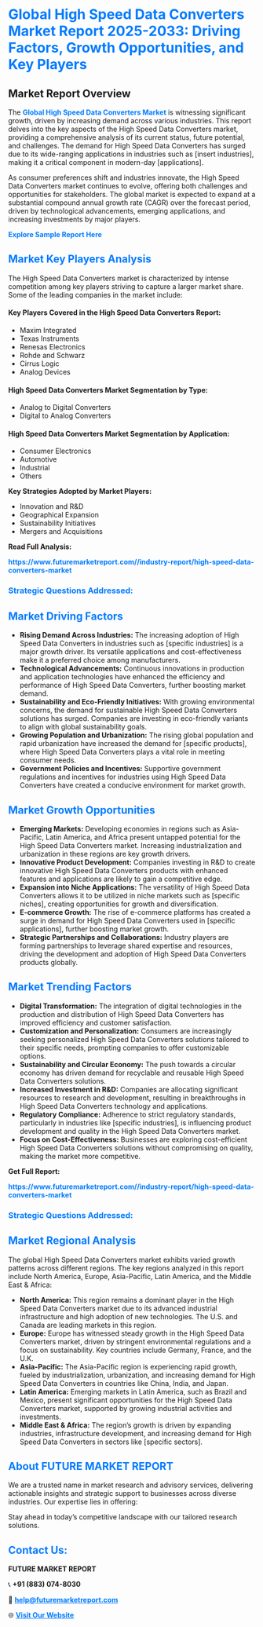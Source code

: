 <h1 style="color: #007BFF;">Global High Speed Data Converters Market Report 2025-2033: Driving Factors, Growth Opportunities, and Key Players</h1>

<section id="overview">
<h2>Market Report Overview</h2>
<p>The <a href="https://www.futuremarketreport.com//industry-report/high-speed-data-converters-market" style="color: #007BFF; text-decoration: none;"><strong>Global High Speed Data Converters Market</strong></a> is witnessing significant growth, driven by increasing demand across various industries. This report delves into the key aspects of the High Speed Data Converters market, providing a comprehensive analysis of its current status, future potential, and challenges. The demand for High Speed Data Converters has surged due to its wide-ranging applications in industries such as [insert industries], making it a critical component in modern-day [applications].</p>
<p>As consumer preferences shift and industries innovate, the High Speed Data Converters market continues to evolve, offering both challenges and opportunities for stakeholders. The global market is expected to expand at a substantial compound annual growth rate (CAGR) over the forecast period, driven by technological advancements, emerging applications, and increasing investments by major players.</p>
</section>

<section id="overview">
<p><a href="https://www.futuremarketreport.com//request-sample/reportId=75814" style="color: #007BFF; text-decoration: none;"><strong>Explore Sample Report Here</strong></a></p>
</section>

<section id="key-players">
<h2 style="color: #007BFF;">Market Key Players Analysis</h2>
<p>The High Speed Data Converters market is characterized by intense competition among key players striving to capture a larger market share. Some of the leading companies in the market include:</p>
<h4>Key Players Covered in the High Speed Data Converters Report:</h4>
<ul><li>Maxim Integrated</li><li>Texas Instruments</li><li>Renesas Electronics</li><li>Rohde and Schwarz</li><li>Cirrus Logic</li><li>Analog Devices</li></ul>
<h4>High Speed Data Converters Market Segmentation by Type:</h4>
<ul><li>Analog to Digital Converters</li><li>Digital to Analog Converters</li></ul>

<h4>High Speed Data Converters Market Segmentation by Application:</h4>
<ul><li>Consumer Electronics</li><li>Automotive</li><li>Industrial</li><li>Others</li></ul>
<p><strong>Key Strategies Adopted by Market Players:</strong></p>
<ul>
<li>Innovation and R&D</li>
<li>Geographical Expansion</li>
<li>Sustainability Initiatives</li>
<li>Mergers and Acquisitions</li>
</ul>
</section>

<section>
<p><strong>Read Full Analysis: </strong></p><a href="https://www.futuremarketreport.com//industry-report/high-speed-data-converters-market" style="color: #007BFF; text-decoration: none;"><strong>https://www.futuremarketreport.com//industry-report/high-speed-data-converters-market</strong></a>
<h3 style="color: #007BFF;">Strategic Questions Addressed:</h3>
</section>

<section id="driving-factors">
<h2 style="color: #007BFF;">Market Driving Factors</h2>
<ul>
<li><strong>Rising Demand Across Industries:</strong> The increasing adoption of High Speed Data Converters in industries such as [specific industries] is a major growth driver. Its versatile applications and cost-effectiveness make it a preferred choice among manufacturers.</li>
<li><strong>Technological Advancements:</strong> Continuous innovations in production and application technologies have enhanced the efficiency and performance of High Speed Data Converters, further boosting market demand.</li>
<li><strong>Sustainability and Eco-Friendly Initiatives:</strong> With growing environmental concerns, the demand for sustainable High Speed Data Converters solutions has surged. Companies are investing in eco-friendly variants to align with global sustainability goals.</li>
<li><strong>Growing Population and Urbanization:</strong> The rising global population and rapid urbanization have increased the demand for [specific products], where High Speed Data Converters plays a vital role in meeting consumer needs.</li>
<li><strong>Government Policies and Incentives:</strong> Supportive government regulations and incentives for industries using High Speed Data Converters have created a conducive environment for market growth.</li>
</ul>
</section>

<section id="growth-opportunities">
<h2 style="color: #007BFF;">Market Growth Opportunities</h2>
<ul>
<li><strong>Emerging Markets:</strong> Developing economies in regions such as Asia-Pacific, Latin America, and Africa present untapped potential for the High Speed Data Converters market. Increasing industrialization and urbanization in these regions are key growth drivers.</li>
<li><strong>Innovative Product Development:</strong> Companies investing in R&D to create innovative High Speed Data Converters products with enhanced features and applications are likely to gain a competitive edge.</li>
<li><strong>Expansion into Niche Applications:</strong> The versatility of High Speed Data Converters allows it to be utilized in niche markets such as [specific niches], creating opportunities for growth and diversification.</li>
<li><strong>E-commerce Growth:</strong> The rise of e-commerce platforms has created a surge in demand for High Speed Data Converters used in [specific applications], further boosting market growth.</li>
<li><strong>Strategic Partnerships and Collaborations:</strong> Industry players are forming partnerships to leverage shared expertise and resources, driving the development and adoption of High Speed Data Converters products globally.</li>
</ul>
</section>

<section id="trending-factors">
<h2 style="color: #007BFF;">Market Trending Factors</h2>
<ul>
<li><strong>Digital Transformation:</strong> The integration of digital technologies in the production and distribution of High Speed Data Converters has improved efficiency and customer satisfaction.</li>
<li><strong>Customization and Personalization:</strong> Consumers are increasingly seeking personalized High Speed Data Converters solutions tailored to their specific needs, prompting companies to offer customizable options.</li>
<li><strong>Sustainability and Circular Economy:</strong> The push towards a circular economy has driven demand for recyclable and reusable High Speed Data Converters solutions.</li>
<li><strong>Increased Investment in R&D:</strong> Companies are allocating significant resources to research and development, resulting in breakthroughs in High Speed Data Converters technology and applications.</li>
<li><strong>Regulatory Compliance:</strong> Adherence to strict regulatory standards, particularly in industries like [specific industries], is influencing product development and quality in the High Speed Data Converters market.</li>
<li><strong>Focus on Cost-Effectiveness:</strong> Businesses are exploring cost-efficient High Speed Data Converters solutions without compromising on quality, making the market more competitive.</li>
</ul>
</section>

<section>
<p><strong>Get Full Report: </strong></p><a href="https://www.futuremarketreport.com//industry-report/high-speed-data-converters-market" style="color: #007BFF; text-decoration: none;"><strong>https://www.futuremarketreport.com//industry-report/high-speed-data-converters-market</strong></a>
<h3 style="color: #007BFF;">Strategic Questions Addressed:</h3>
</section>


<section id="regional-analysis">
<h2 style="color: #007BFF;">Market Regional Analysis</h2>
<p>The global High Speed Data Converters market exhibits varied growth patterns across different regions. The key regions analyzed in this report include North America, Europe, Asia-Pacific, Latin America, and the Middle East & Africa:</p>
<ul>
<li><strong>North America:</strong> This region remains a dominant player in the High Speed Data Converters market due to its advanced industrial infrastructure and high adoption of new technologies. The U.S. and Canada are leading markets in this region.</li>
<li><strong>Europe:</strong> Europe has witnessed steady growth in the High Speed Data Converters market, driven by stringent environmental regulations and a focus on sustainability. Key countries include Germany, France, and the U.K.</li>
<li><strong>Asia-Pacific:</strong> The Asia-Pacific region is experiencing rapid growth, fueled by industrialization, urbanization, and increasing demand for High Speed Data Converters in countries like China, India, and Japan.</li>
<li><strong>Latin America:</strong> Emerging markets in Latin America, such as Brazil and Mexico, present significant opportunities for the High Speed Data Converters market, supported by growing industrial activities and investments.</li>
<li><strong>Middle East & Africa:</strong> The region’s growth is driven by expanding industries, infrastructure development, and increasing demand for High Speed Data Converters in sectors like [specific sectors].</li>
</ul>
</section>

<footer>
<h2 style="color: #007BFF;">About FUTURE MARKET REPORT</h2>
<p>We are a trusted name in market research and advisory services, delivering actionable insights and strategic support to businesses across diverse industries. Our expertise lies in offering:</p>

<p>Stay ahead in today’s competitive landscape with our tailored research solutions.</p>

<h2 style="color: #007BFF;">Contact Us:</h2>
<p><strong>FUTURE MARKET REPORT</strong></p>
<p>📞 <strong>+91 (883) 074-8030</strong></p>
<p>📧 <strong><a href="mailto:help@futuremarketreport.com" style="color: #007BFF;">help@futuremarketreport.com</a></strong></p>
<p>🌐 <strong><a href="https://www.futuremarketreport.com/" style="color: #007BFF;">Visit Our Website</a></strong></p>
</footer>